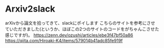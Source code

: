 # Arxiv2slack
arXivから論文を拾ってきて、slackにポイします
こちらのサイトを参考にさせていただきました(というか、ほぼこの2つのサイトのコードをがちゃんこさせた感じですが)。
https://zenn.dev/ozushi/articles/ebe3f47bf50a86
https://qiita.com/Hiroaki-K4/items/579014b41adc85fe919f
